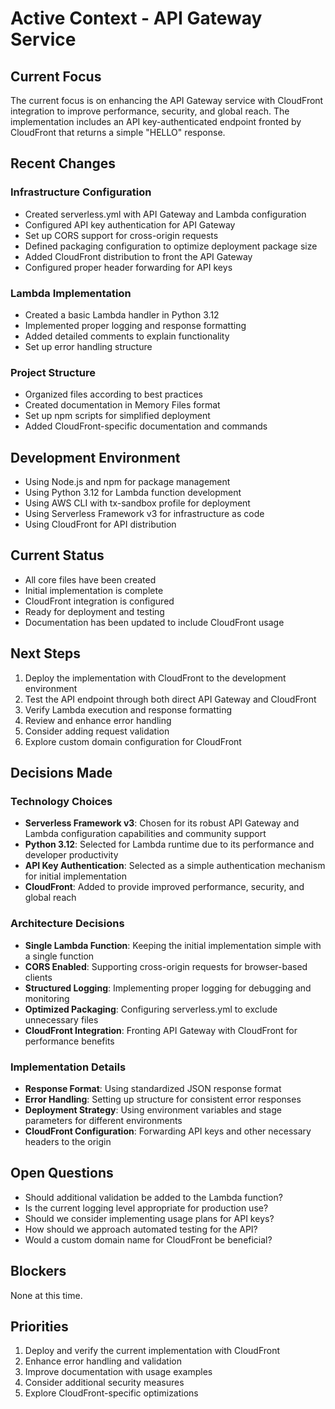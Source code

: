 # Active Context - API Gateway Service

## Current Focus
The current focus is on enhancing the API Gateway service with CloudFront integration to improve performance, security, and global reach. The implementation includes an API key-authenticated endpoint fronted by CloudFront that returns a simple "HELLO" response.

## Recent Changes

### Infrastructure Configuration
- Created serverless.yml with API Gateway and Lambda configuration
- Configured API key authentication for API Gateway
- Set up CORS support for cross-origin requests
- Defined packaging configuration to optimize deployment package size
- Added CloudFront distribution to front the API Gateway
- Configured proper header forwarding for API keys

### Lambda Implementation
- Created a basic Lambda handler in Python 3.12
- Implemented proper logging and response formatting
- Added detailed comments to explain functionality
- Set up error handling structure

### Project Structure
- Organized files according to best practices
- Created documentation in Memory Files format
- Set up npm scripts for simplified deployment
- Added CloudFront-specific documentation and commands

## Development Environment
- Using Node.js and npm for package management
- Using Python 3.12 for Lambda function development
- Using AWS CLI with tx-sandbox profile for deployment
- Using Serverless Framework v3 for infrastructure as code
- Using CloudFront for API distribution

## Current Status
- All core files have been created
- Initial implementation is complete
- CloudFront integration is configured
- Ready for deployment and testing
- Documentation has been updated to include CloudFront usage

## Next Steps
1. Deploy the implementation with CloudFront to the development environment
2. Test the API endpoint through both direct API Gateway and CloudFront
3. Verify Lambda execution and response formatting
4. Review and enhance error handling
5. Consider adding request validation
6. Explore custom domain configuration for CloudFront

## Decisions Made

### Technology Choices
- **Serverless Framework v3**: Chosen for its robust API Gateway and Lambda configuration capabilities and community support
- **Python 3.12**: Selected for Lambda runtime due to its performance and developer productivity
- **API Key Authentication**: Selected as a simple authentication mechanism for initial implementation
- **CloudFront**: Added to provide improved performance, security, and global reach

### Architecture Decisions
- **Single Lambda Function**: Keeping the initial implementation simple with a single function
- **CORS Enabled**: Supporting cross-origin requests for browser-based clients
- **Structured Logging**: Implementing proper logging for debugging and monitoring
- **Optimized Packaging**: Configuring serverless.yml to exclude unnecessary files
- **CloudFront Integration**: Fronting API Gateway with CloudFront for performance benefits

### Implementation Details
- **Response Format**: Using standardized JSON response format
- **Error Handling**: Setting up structure for consistent error responses
- **Deployment Strategy**: Using environment variables and stage parameters for different environments
- **CloudFront Configuration**: Forwarding API keys and other necessary headers to the origin

## Open Questions
- Should additional validation be added to the Lambda function?
- Is the current logging level appropriate for production use?
- Should we consider implementing usage plans for API keys?
- How should we approach automated testing for the API?
- Would a custom domain name for CloudFront be beneficial?

## Blockers
None at this time.

## Priorities
1. Deploy and verify the current implementation with CloudFront
2. Enhance error handling and validation
3. Improve documentation with usage examples
4. Consider additional security measures
5. Explore CloudFront-specific optimizations 